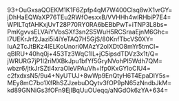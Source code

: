 93+OuGxsaQOEKM1K1F6Zpfp4qM7W400Clsq8wX1vrGY=
jDhHaEQWaXP76TEu2RWfOesxxB/VVHHh4wlRHbiP7E4=
WPlLTqfAHKxjUvT28P70RY0RA6bEBbPwT+iTNP3L8bs=
PmKgvvsELVAiYVbsSXf3sn2S5WuH5RCSraaEjnM6Ghc=
I7UEKrJrf2Jazi5i4iYeTAQ7H5GjS/80KnfTbcVS0XY=
IuA2TcJtBKz4lELKoUnori0MAzY2olXDtO8mYr5tmCI=
qBlRU+40hq0j+453Tz3WqC1lL+jC5ipsdTDVz3x1t/Q=
jWRURG7jP1l2riMXBkJpu1bfYf5GryNVohPI5Wdh7QM=
wbzr6/jtkJrSZtl4xraOleVPAuVh+Ifp0KxGYIoCIU4=
c2fxdxsN5/9u4+NyUTUJ+8wWp9EnQtyH6T4EpaDlY5s=
MEy8mC7bo1XfRhSZJzebuDQytv3fOP9pN65zNndbJkM=
kd89GNNiGs3fOFn9EjIBqUuOUeqq/aNGdOk6zYA+634=
